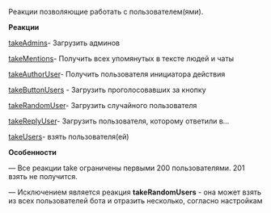 


Реакции позволяющие работать с пользователем(ями).


**Реакции**

[takeAdmins](/docs-test/admin/users/takeadmins)- Загрузить админов

[takeMentions](/docs-test/admin/users/takementions)- Получить всех упомянутых в тексте людей и чаты

[takeAuthorUser](/docs-test/admin/users/takeauthoruser)- Получить пользователя инициатора действия

[takeButtonUsers](/docs-test/admin/users/takebuttonusers) - Загрузить проголосовавших за кнопку

[takeRandomUser](/docs-test/admin/users/takerandomuser)- Загрузить случайного пользователя

[takeReplyUser](/docs-test/admin/users/takereplyuser)- Загрузить пользователя, которому ответили в...

[takeUsers](/docs-test/admin/users/takeusers)- взять пользователя(ей)

**Особенности**

— Все реакции take ограничены первыми 200 пользователями. 201 взять не получится.

— Исключением является реакция **takeRandomUsers** - она может взять из всех пользователей бота и отразить несколько, согласно настройкам


